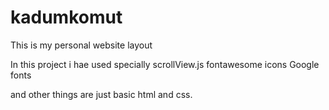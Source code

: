 # kadumkomut
This is my personal website layout

In this project i hae used specially 
scrollView.js
fontawesome icons
Google fonts

and other things are just basic html and css.
